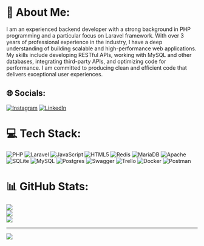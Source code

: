 # 💫 About Me:
I am an experienced backend developer with a strong background in PHP programming and a particular focus on Laravel framework. With over 3 years of professional experience in the industry, I have a deep understanding of building scalable and high-performance web applications. My skills include developing RESTful APIs, working with MySQL and other databases, integrating third-party APIs, and optimizing code for performance. I am committed to producing clean and efficient code that delivers exceptional user experiences.


## 🌐 Socials:
[![Instagram](https://img.shields.io/badge/Instagram-%23E4405F.svg?logo=Instagram&logoColor=white)](https://instagram.com/_aminetii) [![LinkedIn](https://img.shields.io/badge/LinkedIn-%230077B5.svg?logo=linkedin&logoColor=white)](https://linkedin.com/in/linkedin.com/in/amin-etemadifar-7514671a4) 

# 💻 Tech Stack:
![PHP](https://img.shields.io/badge/php-%23777BB4.svg?style=for-the-badge&logo=php&logoColor=white) ![Laravel](https://img.shields.io/badge/laravel-%23FF2D20.svg?style=for-the-badge&logo=laravel&logoColor=white) ![JavaScript](https://img.shields.io/badge/javascript-%23323330.svg?style=for-the-badge&logo=javascript&logoColor=%23F7DF1E) ![HTML5](https://img.shields.io/badge/html5-%23E34F26.svg?style=for-the-badge&logo=html5&logoColor=white) ![Redis](https://img.shields.io/badge/redis-%23DD0031.svg?style=for-the-badge&logo=redis&logoColor=white) ![MariaDB](https://img.shields.io/badge/MariaDB-003545?style=for-the-badge&logo=mariadb&logoColor=white) ![Apache](https://img.shields.io/badge/apache-%23D42029.svg?style=for-the-badge&logo=apache&logoColor=white) ![SQLite](https://img.shields.io/badge/sqlite-%2307405e.svg?style=for-the-badge&logo=sqlite&logoColor=white) ![MySQL](https://img.shields.io/badge/mysql-%2300f.svg?style=for-the-badge&logo=mysql&logoColor=white) ![Postgres](https://img.shields.io/badge/postgres-%23316192.svg?style=for-the-badge&logo=postgresql&logoColor=white) ![Swagger](https://img.shields.io/badge/-Swagger-%23Clojure?style=for-the-badge&logo=swagger&logoColor=white) ![Trello](https://img.shields.io/badge/Trello-%23026AA7.svg?style=for-the-badge&logo=Trello&logoColor=white) ![Docker](https://img.shields.io/badge/docker-%230db7ed.svg?style=for-the-badge&logo=docker&logoColor=white) ![Postman](https://img.shields.io/badge/Postman-FF6C37?style=for-the-badge&logo=postman&logoColor=white)
# 📊 GitHub Stats:
![](https://github-readme-stats.vercel.app/api?username=AminEtemadifar&theme=dark&hide_border=false&include_all_commits=false&count_private=false)<br/>
![](https://github-readme-streak-stats.herokuapp.com/?user=AminEtemadifar&theme=dark&hide_border=false)<br/>
![](https://github-readme-stats.vercel.app/api/top-langs/?username=AminEtemadifar&theme=dark&hide_border=false&include_all_commits=false&count_private=false&layout=compact)

---
[![](https://visitcount.itsvg.in/api?id=AminEtemadifar&icon=0&color=0)](https://visitcount.itsvg.in)

<!-- Proudly created with GPRM ( https://gprm.itsvg.in ) -->
